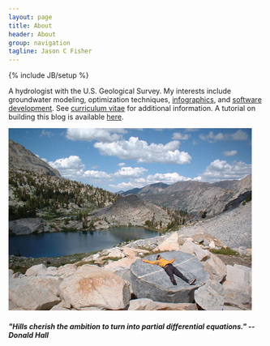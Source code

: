 ```yaml
---
layout: page
title: About
header: About
group: navigation
tagline: Jason C Fisher
---
```

{% include JB/setup %}

A hydrologist with the U.S. Geological Survey.
My interests include groundwater modeling, optimization techniques,
[infographics](/lessons/2012/05/31/infographics/), and
[software development](https://github.com/jfisher-usgs).
See [curriculum vitae](/cv.html) for
additional information. A tutorial on building this blog is available
[here](/lessons/2012/05/30/jekyll-build-on-windows/).

![center](/figs/tower.jpg)
##### "Hills cherish the ambition to turn into partial differential equations." --Donald Hall

